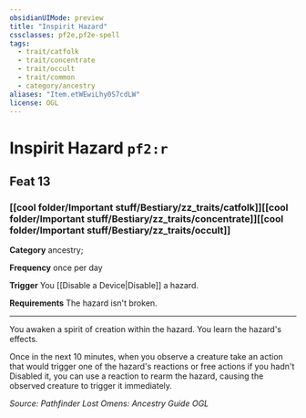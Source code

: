 ```yaml
---
obsidianUIMode: preview
title: "Inspirit Hazard"
cssclasses: pf2e,pf2e-spell
tags:
  - trait/catfolk
  - trait/concentrate
  - trait/occult
  - trait/common
  - category/ancestry
aliases: "Item.etWEwiLhy0S7cdLW"
license: OGL
---
```

# Inspirit Hazard `pf2:r`
## Feat 13
### [[cool folder/Important stuff/Bestiary/zz_traits/catfolk]][[cool folder/Important stuff/Bestiary/zz_traits/concentrate]][[cool folder/Important stuff/Bestiary/zz_traits/occult]]

**Category** ancestry; 




**Frequency** once per day

**Trigger** You [[Disable a Device|Disable]] a hazard.

**Requirements** The hazard isn't broken.

* * *

You awaken a spirit of creation within the hazard. You learn the hazard's effects.

Once in the next 10 minutes, when you observe a creature take an action that would trigger one of the hazard's reactions or free actions if you hadn't Disabled it, you can use a reaction to rearm the hazard, causing the observed creature to trigger it immediately.

*Source: Pathfinder Lost Omens: Ancestry Guide*
*OGL*